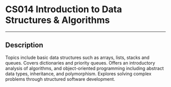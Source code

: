 # CS014 Introduction to Data Structures & Algorithms

------
Description
------

Topics include basic data structures such as arrays, lists, stacks and queues. Covers dictionaries and priority queues. Offers an introductory analysis of algorithms, and object-oriented programming including abstract data types, inheritance, and polymorphism. Explores solving complex problems through structured software development.
